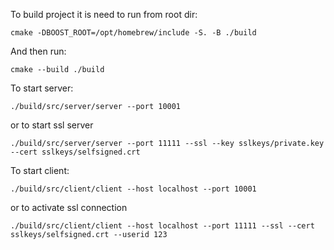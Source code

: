 To build project it is need to run from root dir:
```
cmake -DBOOST_ROOT=/opt/homebrew/include -S. -B ./build
```

And then run:
```
cmake --build ./build
```
To start server:
```
./build/src/server/server --port 10001
```
or to start ssl server
```
./build/src/server/server --port 11111 --ssl --key sslkeys/private.key --cert sslkeys/selfsigned.crt
```

To start client:
```
./build/src/client/client --host localhost --port 10001
```
or to activate ssl connection
```
./build/src/client/client --host localhost --port 11111 --ssl --cert sslkeys/selfsigned.crt --userid 123
```
